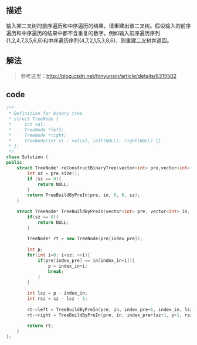 ##  描述

输入某二叉树的前序遍历和中序遍历的结果，请重建出该二叉树。假设输入的前序遍历和中序遍历的结果中都不含重复的数字。例如输入前序遍历序列{1,2,4,7,3,5,6,8}和中序遍历序列{4,7,2,1,5,3,8,6}，则重建二叉树并返回。

## 解法

> 参考这里：http://blog.csdn.net/hinyunsin/article/details/6315502

## code

```cpp
/**
 * Definition for binary tree
 * struct TreeNode {
 *     int val;
 *     TreeNode *left;
 *     TreeNode *right;
 *     TreeNode(int x) : val(x), left(NULL), right(NULL) {}
 * };
 */
class Solution {
public:
    struct TreeNode* reConstructBinaryTree(vector<int> pre,vector<int> in) {
        int sz = pre.size();
        if (sz == 0){
            return NULL;
        }
        return TreeBuildByPreIn(pre, in, 0, 0, sz);
    }
    
    struct TreeNode* TreeBuildByPreIn(vector<int> pre, vector<int> in, int index_pre, int index_in, int sz){
        if(sz == 0){
            return NULL;
        }
        
        TreeNode* rt = new TreeNode(pre[index_pre]);
        
        int p;
        for(int i=0; i<sz; ++i){
            if(pre[index_pre] == in[index_in+i]){
                p = index_in+i;
                break;
            }
        }
        
        int lsz = p - index_in;
        int rsz = sz - lsz - 1;
        
        rt->left = TreeBuildByPreIn(pre, in, index_pre+1, index_in, lsz);
        rt->right = TreeBuildByPreIn(pre, in, index_pre+lsz+1, p+1, rsz);
        
        return rt;
    }
};
```
